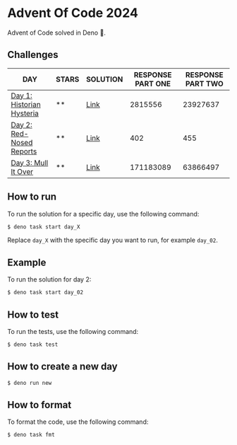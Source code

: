 # Advent Of Code 2024

Advent of Code solved in Deno 🦕.

## Challenges

| DAY                                                              | STARS | SOLUTION              | RESPONSE PART ONE | RESPONSE PART TWO |
| ---------------------------------------------------------------- | ----- | --------------------- | ----------------- | ----------------- |
| [Day 1: Historian Hysteria](https://adventofcode.com/2024/day/1) | \*\*  | [Link](./src/day_01/) | 2815556           | 23927637          |
| [Day 2: Red-Nosed Reports](https://adventofcode.com/2024/day/2)  | \*\*  | [Link](./src/day_02/) | 402               | 455               |
| [Day 3: Mull It Over](https://adventofcode.com/2024/day/3)       | \*\*  | [Link](./src/day_03/) | 171183089         | 63866497          |

## How to run

To run the solution for a specific day, use the following command:

```sh
$ deno task start day_X
```

Replace `day_X` with the specific day you want to run, for example `day_02`.

## Example

To run the solution for day 2:

```sh
$ deno task start day_02
```

## How to test

To run the tests, use the following command:

```sh
$ deno task test
```

## How to create a new day

```sh
$ deno run new
```

## How to format

To format the code, use the following command:

```sh
$ deno task fmt
```
